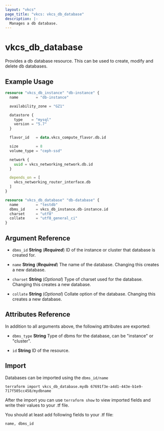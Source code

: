 ```yaml
---
layout: "vkcs"
page_title: "vkcs: vkcs_db_database"
description: |-
  Manages a db database.
---
```


# vkcs_db_database

Provides a db database resource. This can be used to create, modify and delete db databases.

## Example Usage

```terraform
resource "vkcs_db_instance" "db-instance" {
  name        = "db-instance"

  availability_zone = "GZ1"

  datastore {
    type    = "mysql"
    version = "5.7"
  }

  flavor_id   = data.vkcs_compute_flavor.db.id

  size        = 8
  volume_type = "ceph-ssd"

  network {
    uuid = vkcs_networking_network.db.id
  }

  depends_on = [
    vkcs_networking_router_interface.db
  ]
}

resource "vkcs_db_database" "db-database" {
  name        = "testdb"
  dbms_id     = vkcs_db_instance.db-instance.id
  charset     = "utf8"
  collate     = "utf8_general_ci"
}
```
## Argument Reference
- `dbms_id` **String** (***Required***) ID of the instance or cluster that database is created for.

- `name` **String** (***Required***) The name of the database. Changing this creates a new database.

- `charset` **String** (*Optional*) Type of charset used for the database. Changing this creates a new database.

- `collate` **String** (*Optional*) Collate option of the database.  Changing this creates a new database.


## Attributes Reference
In addition to all arguments above, the following attributes are exported:
- `dbms_type` **String** Type of dbms for the database, can be "instance" or "cluster".

- `id` **String** ID of the resource.



## Import

Databases can be imported using the `dbms_id/name`

```shell
terraform import vkcs_db_database.mydb 67691f3e-a4d1-443e-b1e9-717f505cc458/mydbname
```

After the import you can use ```terraform show``` to view imported fields and write their values to your .tf file.

You should at least add following fields to your .tf file:

`name, dbms_id`
